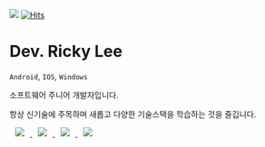 ![](https://img.shields.io/github/followers/hwanine?style=social)
[![Hits](https://hits.seeyoufarm.com/api/count/incr/badge.svg?url=https%3A%2F%2Fgithub.com%2Fhwanine%2Fhwanine)](https://hits.seeyoufarm.com)

# Dev. Ricky Lee

`Android`, `IOS`, `Windows` 

소프트웨어 주니어 개발자입니다.

항상 신기술에 주목하며 새롭고 다양한 기술스택을 학습하는 것을 즐깁니다.

<a href="https://www.facebook.com/profile.php?id=100001739969149/" target="_blank">
    <img 
        src="http://img.shields.io/badge/-Tech%20Blog-informational?style=flat&logo=Facebook&link=https://www.facebook.com/profile.php?id=100001739969149/"
        style="height : auto; margin-left : 10px; margin-right : 10px;"/>
</a>

<a href="https://instagram.com/hwanj.95/" target="_blank">
    <img 
        src="http://img.shields.io/badge/-Instagram-black?style=flat&logo=Instagram&link=https://instagram.com/hwanj.95/"
        style="height : auto; margin-left : 10px; margin-right : 10px;"/>
</a>

<a href="https://hwanine.github.io/" target="_blank">
    <img 
        src="http://img.shields.io/badge/-Tech%20Blog-655ced?style=flat&logo=github&link=https://hwanine.github.io/"
        style="height : auto; margin-left : 10px; margin-right : 10px;"/>
</a>

<a href="https://devjhlee.github.io/" target="_blank">
    <img 
        src="http://img.shields.io/badge/-Portfolio-ff69b4?style=flat&logo=github&link=https://devjhlee.github.io/"
        style="height : auto; margin-left : 10px; margin-right : 10px;"/>
</a>
